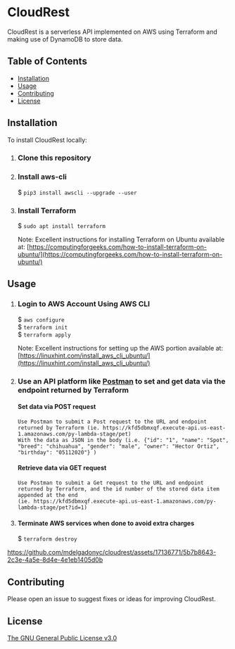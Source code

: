 # CloudRest 

CloudRest is a serverless API implemented on AWS using Terraform and making use of DynamoDB to store data.


## Table of Contents

- [Installation](#Installation)
- [Usage](#Usage)
- [Contributing](#Contributing)
- [License](#License)

## Installation

To install CloudRest locally:

1. ### Clone this repository

2. ### Install aws-cli
    $ `pip3 install awscli --upgrade --user`  

3. ### Install Terraform
   $ `sudo apt install terraform`
   
    Note: Excellent instructions for installing Terraform on Ubuntu available at:
    [https://computingforgeeks.com/how-to-install-terraform-on-ubuntu/](https://computingforgeeks.com/how-to-install-terraform-on-ubuntu/)

## Usage

1. ### Login to AWS Account Using AWS CLI
    $ `aws configure`  
    $ `terraform init`  
    $ `terraform apply`  

    Note: Excellent instructions for setting up the AWS portion available at: 
    [https://linuxhint.com/install_aws_cli_ubuntu/](https://linuxhint.com/install_aws_cli_ubuntu/)

2. ### Use an API platform like [Postman](https://www.postman.com/downloads/) to set and get data via the endpoint returned by Terraform  
   #### Set data via POST request  
       Use Postman to submit a Post request to the URL and endpoint returned by Terraform (ie. https://kfd5dbmxqf.execute-api.us-east-1.amazonaws.com/py-lambda-stage/pet)  
       With the data as JSON in the body (i.e. {"id": "1", "name": "Spot", "breed": "chihuahua", "gender": "male", "owner": "Hector Ortiz", "birthday": "05112020"} )  

   #### Retrieve data via GET request   
       Use Postman to submit a Get request to the URL and endpoint returned by Terraform, and the id number of the stored data item appended at the end
       (ie. https://kfd5dbmxqf.execute-api.us-east-1.amazonaws.com/py-lambda-stage/pet?id=1)

3. #### Terminate AWS services when done to avoid extra charges
    $ `terraform destroy`  

https://github.com/mdelgadonyc/cloudrest/assets/17136771/5b7b8643-2c3e-4a5e-8d4e-4e1eb1405d0b



## Contributing

Please open an issue to suggest fixes or ideas for improving CloudRest.

## License

[The GNU General Public License v3.0](https://www.gnu.org/licenses/gpl-3.0.en.html)
